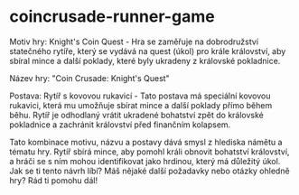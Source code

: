 # coincrusade-runner-game

Motiv hry:
Knight's Coin Quest - Hra se zaměřuje na dobrodružství statečného rytíře, který se vydává na quest (úkol) pro krále království, aby sbíral mince a další poklady, které byly ukradeny z královské pokladnice.

Název hry:
"Coin Crusade: Knight's Quest"

Postava:
Rytíř s kovovou rukavicí - Tato postava má speciální kovovou rukavici, která mu umožňuje sbírat mince a další poklady přímo během běhu. Rytíř je odhodlaný vrátit ukradené bohatství zpět do královské pokladnice a zachránit království před finančním kolapsem.

Tato kombinace motivu, názvu a postavy dává smysl z hlediska námětu a tématu hry. Rytíř sbírá mince, aby pomohl králi obnovit bohatství království, a hráči se s ním mohou identifikovat jako hrdinou, který má důležitý úkol. Jak se ti tento návrh líbí? Máš nějaké další požadavky nebo otázky ohledně hry? Rád ti pomohu dál!
